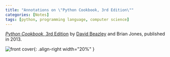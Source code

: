 ```yaml
---
title: "Annotations on \"Python Cookbook, 3rd Edition\""
categories: [Notes]
tags: [python, programming language, computer science]
---
```


[*Python Cookbook*, 3rd Edition](http://shop.oreilly.com/product/0636920027072.do) by [David Beazley](https://www.dabeaz.com/) and Brian Jones, published in 2013.

![front cover](https://covers.oreillystatic.com/images/0636920027072/cat.gif){: .align-right width="20%" }
